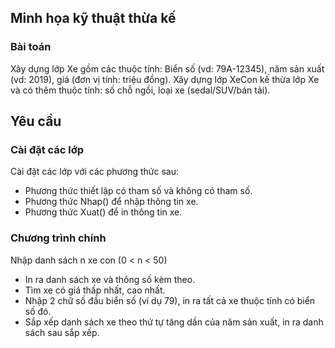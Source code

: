 ## Minh họa kỹ thuật thừa kế

### Bài toán
Xây dựng lớp Xe gồm các thuộc tính: Biển số (vd: 79A-12345), năm sản xuất (vd: 2019), giá (đơn vị tính: triệu đồng).
Xây dựng lớp XeCon kế thừa lớp Xe và có thêm thuộc tính: số chỗ ngồi, loại xe (sedal/SUV/bán tải).

## Yêu cầu
### Cài đặt các lớp
Cài đặt các lớp với các phương thức sau:
- Phương thức thiết lập có tham số và không có tham số.
- Phương thức Nhap() để nhập thông tin xe.
- Phương thức Xuat() để in thông tin xe.

### Chương trình chính
Nhập danh sách n xe con (0 < n < 50)
- In ra danh sách xe và thông số kèm theo.
- Tìm xe có giá thấp nhất, cao nhất.
- Nhập 2 chữ số đầu biển số (ví dụ 79), in ra tất cả xe thuộc tỉnh có biển số đó.
- Sắp xếp danh sách xe theo thứ tự tăng dần của năm sản xuất, in ra danh sách sau sắp xếp.